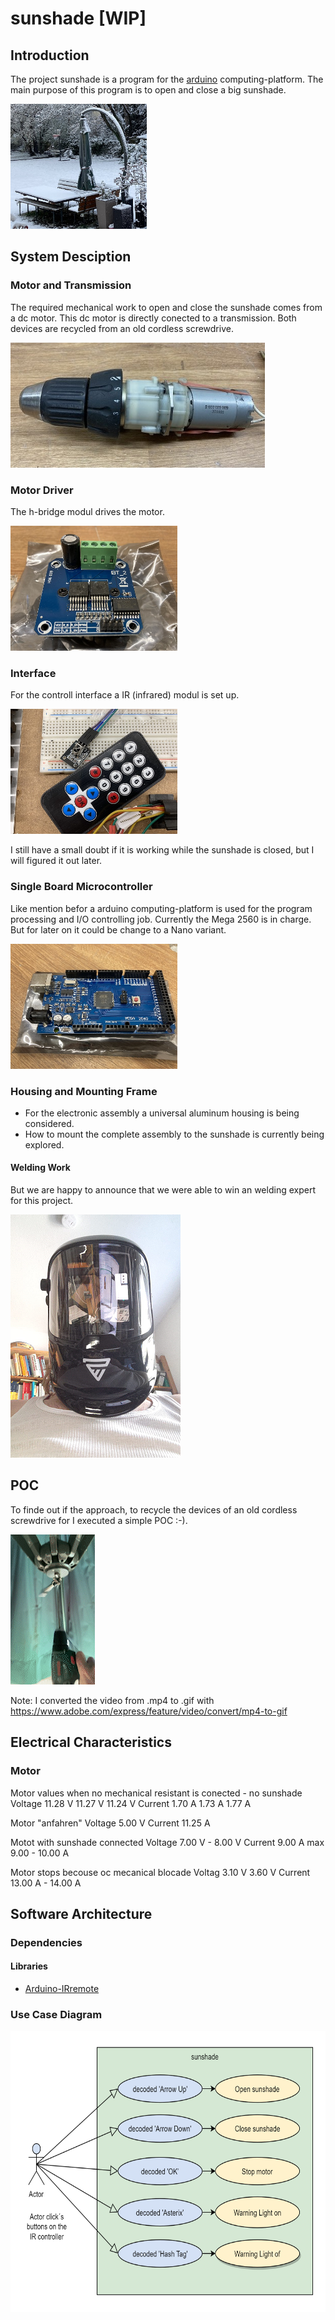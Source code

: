 # sunshade [WIP]
## Introduction
The project sunshade is a program for the [arduino](https://de.wikipedia.org/wiki/Arduino_(Plattform)) computing-platform.
The main purpose of this program is to open and close a big sunshade.

<img src="https://github.com/Aladim/sunshade/blob/main/doc/sunshade.jpg" height="200" title="sunshade">

## System Desciption
### Motor and Transmission
The required mechanical work to open and close the sunshade comes from a dc motor.
This dc motor is directly conected to a transmission.
Both devices are recycled from an old cordless screwdrive.

<img src="https://github.com/Aladim/sunshade/blob/main/doc/recycled-cordless-screwdrive.jpeg" height="200" title="recycled cordless screwdrive">

### Motor Driver
The h-bridge modul drives the motor.

<img src="https://github.com/Aladim/sunshade/blob/main/doc/h-bridge-modul.jpeg" height="200" title="h-bridge modul">

### Interface
For the controll interface a IR (infrared) modul is set up.

<img src="https://github.com/Aladim/sunshade/blob/main/doc/ir-modul.jpeg" height="200" title="ir-modul">

I still have a small doubt if it is working while the sunshade is closed, 
but I will figured it out later.
### Single Board Microcontroller
Like mention befor a arduino computing-platform is used for the program processing and I/O controlling job.
Currently the Mega 2560 is in charge. But for later on it could be change to a Nano variant.

<img src="https://github.com/Aladim/sunshade/blob/main/doc/mega-2560.jpeg" height="200" title="mega 2560">

### Housing and Mounting Frame
* For the electronic assembly a universal aluminum housing is being considered.
* How to mount the complete assembly to the sunshade is currently being explored.
#### Welding Work
But we are happy to announce that we were able to win an welding expert for this project.

<img src="https://github.com/Aladim/sunshade/blob/main/doc/welding-expert.png" title="welding expert">

## POC
To finde out if the approach, to recycle the devices of an old cordless screwdrive for I executed a simple POC :-).

![cordless-screwdrive_AdobeExpress](https://github.com/Aladim/sunshade/blob/main/doc/cordless-screwdrive.gif)

Note: I converted the video from .mp4 to .gif with https://www.adobe.com/express/feature/video/convert/mp4-to-gif

## Electrical Characteristics

### Motor

Motor values when no mechanical resistant is conected - no sunshade
Voltage 
11.28 V
11.27 V
11.24 V
Current
1.70 A
1.73 A
1.77 A

Motor "anfahren"
Voltage 5.00 V
Current 11.25 A

Motot with sunshade connected
Voltage
7.00 V - 8.00 V
Current
9.00 A max 9.00 - 10.00 A

Motor stops becouse oc mecanical blocade
Voltag
3.10 V
3.60 V
Current
13.00 A - 14.00 A


## Software Architecture
### Dependencies
#### Libraries
* [Arduino-IRremote](https://github.com/Arduino-IRremote/Arduino-IRremote)
### Use Case Diagram

<img src="https://github.com/Aladim/sunshade/blob/main/doc/use-case-diagram.png" height="450" title="use case diagram">
